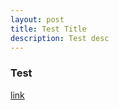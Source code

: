 ```yaml
---
layout: post
title: Test Title
description: Test desc
---
```


### Test

[link](http://www.baidu.com/)

